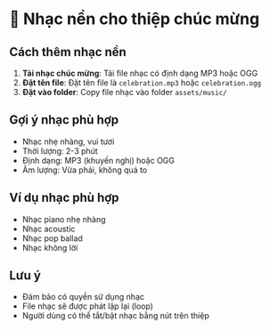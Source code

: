 # 🎵 Nhạc nền cho thiệp chúc mừng

## Cách thêm nhạc nền

1. **Tải nhạc chúc mừng**: Tải file nhạc có định dạng MP3 hoặc OGG
2. **Đặt tên file**: Đặt tên file là `celebration.mp3` hoặc `celebration.ogg`
3. **Đặt vào folder**: Copy file nhạc vào folder `assets/music/`

## Gợi ý nhạc phù hợp

- Nhạc nhẹ nhàng, vui tươi
- Thời lượng: 2-3 phút
- Định dạng: MP3 (khuyến nghị) hoặc OGG
- Âm lượng: Vừa phải, không quá to

## Ví dụ nhạc phù hợp

- Nhạc piano nhẹ nhàng
- Nhạc acoustic
- Nhạc pop ballad
- Nhạc không lời

## Lưu ý

- Đảm bảo có quyền sử dụng nhạc
- File nhạc sẽ được phát lặp lại (loop)
- Người dùng có thể tắt/bật nhạc bằng nút trên thiệp
